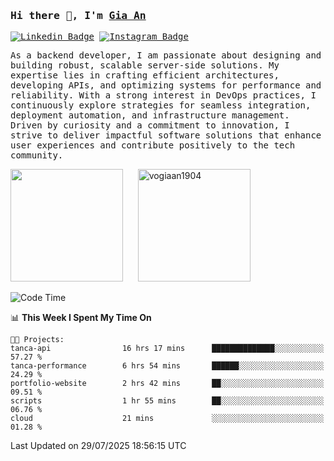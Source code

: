 ### <samp>Hi there 👋, I'm <a href="https://www.linkedin.com/in/vogiaan1904/" target="_blank">Gia An</a></samp>

<samp> [![Linkedin Badge](https://img.shields.io/badge/-LinkedIn-0e76a8?style=flat-square&logo=Linkedin&logoColor=white)](https://linkedin.com/in/vogiaan1904)
[![Instagram Badge](https://img.shields.io/badge/-Instagram-e4405f?style=flat-square&logo=Instagram&logoColor=white)](https://instagram.com/_.ja.ann_/) </samp> 

<samp>As a backend developer, I am passionate about designing and building robust, scalable server-side solutions. My expertise lies in crafting efficient architectures, developing APIs, and optimizing systems for performance and reliability. With a strong interest in DevOps practices, I continuously explore strategies for seamless integration, deployment automation, and infrastructure management. Driven by curiosity and a commitment to innovation, I strive to deliver impactful software solutions that enhance user experiences and contribute positively to the tech community.</samp>



<div>
  <img height="180em" src="https://github-readme-stats.vercel.app/api/top-langs/?username=vogiaan1904&show_icons=true&hide_border=true&layout=compact&langs_count=10&theme=transparent&include_orgs=true"/>
  &nbsp;&nbsp;&nbsp;&nbsp;
  <img height="180em" src="https://github-readme-stats.vercel.app/api?username=vogiaan1904&show_icons=true&hide_border=true&&count_private=true&include_all_commits=true&theme=transparent&locale=en" alt="vogiaan1904" />
</div>






<!--START_SECTION:waka-->
![Code Time](http://img.shields.io/badge/Code%20Time-1%2C241%20hrs%2050%20mins-blue)

📊 **This Week I Spent My Time On** 

```text
🐱‍💻 Projects: 
tanca-api                16 hrs 17 mins      ██████████████░░░░░░░░░░░   57.27 % 
tanca-performance        6 hrs 54 mins       ██████░░░░░░░░░░░░░░░░░░░   24.29 % 
portfolio-website        2 hrs 42 mins       ██░░░░░░░░░░░░░░░░░░░░░░░   09.51 % 
scripts                  1 hr 55 mins        ██░░░░░░░░░░░░░░░░░░░░░░░   06.76 % 
cloud                    21 mins             ░░░░░░░░░░░░░░░░░░░░░░░░░   01.28 % 
```


 Last Updated on 29/07/2025 18:56:15 UTC
<!--END_SECTION:waka-->
